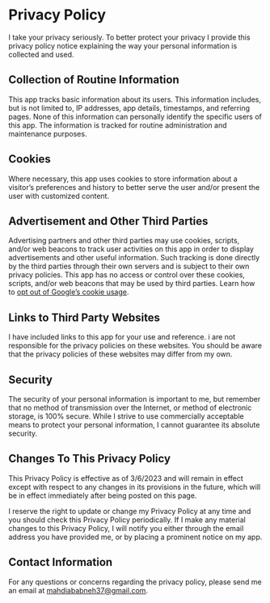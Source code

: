 <meta name="google-site-verification" content="G4xKYKs88Ccxxwwdd_5h9KVagQ-GppfXTW9Q1cE28uI" />

# Privacy Policy

I take your privacy seriously. To better protect your privacy I provide this privacy policy notice explaining the way your personal information is collected and used.


## Collection of Routine Information

This app tracks basic information about its users. This information includes, but is not limited to, IP addresses, app details, timestamps, and referring pages. None of this information can personally identify the specific users of this app. The information is tracked for routine administration and maintenance purposes.


## Cookies

Where necessary, this app uses cookies to store information about a visitor’s preferences and history to better serve the user and/or present the user with customized content.


## Advertisement and Other Third Parties

Advertising partners and other third parties may use cookies, scripts, and/or web beacons to track user activities on this app in order to display advertisements and other useful information. Such tracking is done directly by the third parties through their own servers and is subject to their own privacy policies. This app has no access or control over these cookies, scripts, and/or web beacons that may be used by third parties. Learn how to [opt out of Google’s cookie usage](http://www.google.com/privacy_ads.html).


## Links to Third Party Websites

I have included links to this app for your use and reference. i are not responsible for the privacy policies on these websites. You should be aware that the privacy policies of these websites may differ from my own.


## Security

The security of your personal information is important to me, but remember that no method of transmission over the Internet, or method of electronic storage, is 100% secure. While I strive to use commercially acceptable means to protect your personal information, I cannot guarantee its absolute security.


## Changes To This Privacy Policy

This Privacy Policy is effective as of 3/6/2023 and will remain in effect except with respect to any changes in its provisions in the future, which will be in effect immediately after being posted on this page.

I reserve the right to update or change my Privacy Policy at any time and you should check this Privacy Policy periodically. If I make any material changes to this Privacy Policy, I will notify you either through the email address you have provided me, or by placing a prominent notice on my app.


## Contact Information

For any questions or concerns regarding the privacy policy, please send me an email at mahdiababneh37@gmail.com.
